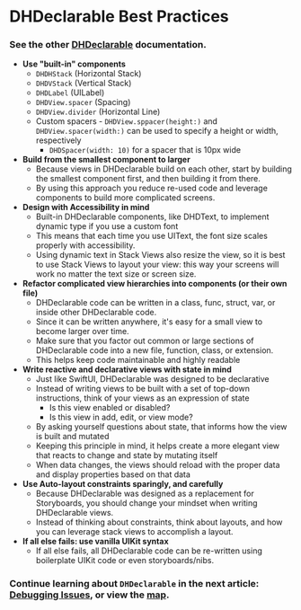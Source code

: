 # DHDeclarable Best Practices
### See the  other [DHDeclarable](index.md) documentation.

* **Use "built-in" components**
    * `DHDHStack` (Horizontal Stack)
    * `DHDVStack` (Vertical Stack)
    * `DHDLabel` (UILabel)
    * `DHDView.spacer` (Spacing)
    * `DHDView.divider​​​​​​​` (Horizontal Line)
    * Custom spacers - `DHDView.sppacer(height:)` and `DHDView.spacer(width:)` can be used to specify a height or width, respectively
        * `DHDSpacer(width: 10)` for a spacer that is 10px wide
* **Build from the smallest component to larger**
    * Because views in DHDeclarable build on each other, start by building the smallest component first, and then building it from there.
    * By using this approach you reduce re-used code and leverage components to build more complicated screens.
* **Design with Accessibility in mind**
    * Built-in DHDeclarable components, like DHDText, to implement dynamic type if you use a custom font
    * This means that each time you use UIText, the font size scales properly with accessibility.
    * Using dynamic text in Stack Views also resize the view, so it is best to use Stack Views to layout your view: this way your screens will work no matter the text size or screen size.
* **Refactor complicated view hierarchies into components (or their own file)**
    * DHDeclarable code can be written in a class, func, struct, var, or inside other DHDeclarable code.
    * Since it can be written anywhere, it's easy for a small view to become larger over time.
    * Make sure that you factor out common or large sections of DHDeclarable code into a new file, function, class, or extension.
    * This helps keep code maintainable and highly readable
* **Write reactive and declarative views with state in mind**
    * Just like SwiftUI, DHDeclarable was designed to be declarative
    * Instead of writing views to be built with a set of top-down instructions, think of your views as an expression of state
        * Is this view enabled or disabled?
        * Is this view in add, edit, or view mode?
    * By asking yourself questions about state, that informs how the view is built and mutated
    * Keeping this principle in mind, it helps create a more elegant view that reacts to change and state by mutating itself
    * When data changes, the views should reload with the proper data and display properties based on that data
* **Use Auto-layout constraints sparingly, and carefully**
    * Because DHDeclarable was designed as a replacement for Storyboards, you should change your mindset when writing DHDeclarable views.
    * Instead of thinking about constraints, think about layouts, and how you can leverage stack views to accomplish a layout.
* **If all else fails: use vanilla UIKit syntax**
    * If all else fails, all DHDeclarable code can be re-written using boilerplate UIKit code or even storyboards/nibs.

### Continue learning about `DHDeclarable` in the next article: [Debugging Issues](Debugging-DHDeclarable-Issues.md), or view the [map](map.md).
